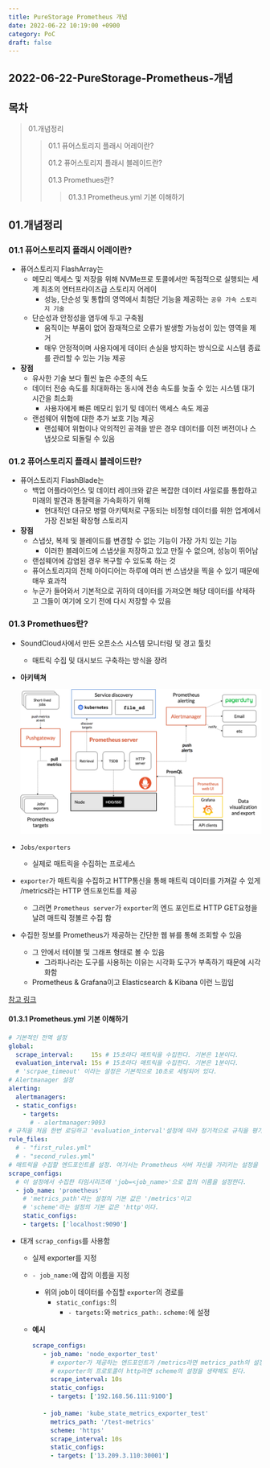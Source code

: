 ```yaml
---
title: PureStorage Prometheus 개념
date: 2022-06-22 10:19:00 +0900
category: PoC
draft: false
---
```


## 2022-06-22-PureStorage-Prometheus-개념

## 목차

>01.개념정리
>
>>01.1 퓨어스토리지 플래시 어레이란?
>>
>>01.2 퓨어스토리지 플래시 블레이드란?
>>
>>01.3 Promethues란?
>>
>>> 01.3.1 Prometheus.yml 기본 이해하기
>

## 01.개념정리

### 01.1 퓨어스토리지 플래시 어레이란?

- 퓨어스토리지 FlashArray는
  - 메모리 액세스 및 저장을 위해 NVMe프로 토콜에서만 독점적으로 실행되는 세계 최초의 엔터프라이즈급 스토리지 어레이
    - 성능, 단순성 및 통합의 영역에서 최첨단 기능을 제공하는 `공유 가속 스토리지 기술`
  - 단순성과 안정성을 염두에 두고 구축됨
    - 움직이는 부품이 없어 잠재적으로 오류가 발생할 가능성이 있는 영역을 제거
    - 매우 안정적이며 사용자에게 데이터 손실을 방지하는 방식으로 시스템 종료를 관리할 수 있는 기능 제공
- **장점**
  - 유사한 기술 보다 훨씬 높은 수준의 속도
  - 데이터 전송 속도를 최대화하는 동시에 전송 속도를 늦출 수 있는 시스템 대기 시간을 최소화
    - 사용자에게 빠른 메모리 읽기 및 데이터 액세스 속도 제공
  - 랜섬웨어 위협에 대한 추가 보호 기능 제공
    - 랜섬웨어 위협이나 악의적인 공격을 받은 경우 데이터를 이전 버전이나 스냅샷으로 되돌릴 수 있음	

### 01.2 퓨어스토리지 플래시 블레이드란?

- 퓨어스토리지 FlashBlade는
  - 백업 어플라이언스 및 데이터 레이크와 같은 복잡한 데이터 사일로를 통합하고 미래의 발견과 통찰력을 가속화하기 위해
    - 현대적인 대규모 병렬 아키텍처로 구동되는 비정형 데이터를 위한 업계에서 가장 진보된 확장형 스토리지
- **장점**
  - 스냅샷, 복제 및 블레이드를 변경할 수 없는 기능이 가장 가치 있는 기능
    - 이러한 블레이드에 스냅샷을 저장하고 있고 만질 수 없으며, 성능이 뛰어남
  - 랜섬웨어에 감염된 경우 복구할 수 있도록 하는 것
  - 퓨어스토리지의 전체 아이디어는 하루에 여러 번 스냅샷을 찍을 수 있기 때문에 매우 효과적
  -  누군가 들어와서 기본적으로 귀하의 데이터를 가져오면 해당 데이터를 삭제하고 그들이 여기에 오기 전에 다시 저장할 수 있음

### 01.3 Promethues란?

- SoundCloud사에서 만든 오픈소스 시스템 모니터링 및 경고 툴킷

  - 매트릭 수집 및 대시보드 구축하는 방식을 장려

- **아키텍쳐**

  ![img](../../assets/img/post/2022-06-22-PureStorage-Prometheus-개념/1Ktoezmb8yB1wTCukb53X0w.png)

- `Jobs/exporters`
  - 실제로 매트릭을 수집하는 프로세스
- `exporter`가 매트릭을 수집하고 HTTP통신을 통해 매트릭 데이터를 가져갈 수 있게 /metrics라는 HTTP 엔드포인트를 제공
  - 그러면 `Prometheus server`가 `exporter`의 엔드 포인트로 HTTP GET요청을 날려 매트릭 정볼르 수집 함
- 수집한 정보를 Prometheus가 제공하는 간단한 웹 뷰를 통해 조회할 수 있음
  - 그 안에서 테이블 및 그래프 형태로 볼 수 있음
    - 그라파나라는 도구를 사용하는 이유는 시각화 도구가 부족하기 때문에 시각화함
  - Prometheus & Grafana이고 Elasticsearch & Kibana 이런 느낌임

[참고 링크](https://medium.com/finda-tech/prometheus%EB%9E%80-cf52c9a8785f)

#### 01.3.1 Prometheus.yml 기본 이해하기

```yml
# 기본적인 전역 설정 
global:
  scrape_interval:     15s # 15초마다 매트릭을 수집한다. 기본은 1분이다.
  evaluation_interval: 15s # 15초마다 매트릭을 수집한다. 기본은 1분이다.
  # 'scrpae_timeout' 이라는 설정은 기본적으로 10초로 세팅되어 있다.
# Alertmanager 설정
alerting:
  alertmanagers:
  - static_configs:
    - targets:
      # - alertmanager:9093
# 규칙을 처음 한번 로딩하고 'evaluation_interval'설정에 따라 정기적으로 규칙을 평가한다.
rule_files:
  # - "first_rules.yml"
  # - "second_rules.yml"
# 매트릭을 수집할 엔드포인트를 설정. 여기서는 Prometheus 서버 자신을 가리키는 설정을 했다.
scrape_configs:
  # 이 설정에서 수집한 타임시리즈에 'job=<job_name>'으로 잡의 이름을 설정한다.
  - job_name: 'prometheus'
    # 'metrics_path'라는 설정의 기본 값은 '/metrics'이고
    # 'scheme'라는 설정의 기본 값은 'http'이다.
    static_configs:
    - targets: ['localhost:9090']
```

- 대개 `scrap_configs`를 사용함

  - 실제  exporter를 지정

  - `- job_name:`에 잡의 이름을 지정

    - 위의 job이 데이터를 수집할 `exporter`의 경로를 
      - `static_configs:`의 
        - `- targets:`와 `metrics_path:`. `scheme:`에 설정

  - **예시**

    ```yaml
    scrape_configs:  
       - job_name: 'node_exporter_test'
         # exporter가 제공하는 엔드포인트가 /metrics라면 metrics_path의 설정을 생략해도 된다.
         # exporter의 프로토콜이 http라면 scheme의 설정을 생략해도 된다.
         scrape_interval: 10s
         static_configs:
         - targets: ['192.168.56.111:9100']
       
       - job_name: 'kube_state_metrics_exporter_test'
         metrics_path: '/test-metrics'
         scheme: 'https'
         scrape_interval: 10s
         static_configs:
         - targets: ['13.209.3.110:30001']
    ```

## 